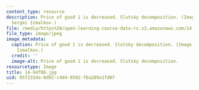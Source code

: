 ```yaml
---
content_type: resource
description: Price of good 1 is decreased. Slutsky decomposition. (Image by Prof.
  Sergei Izmalkov.)
file: /media/https%3A/open-learning-course-data-rc.s3.amazonaws.com/14-04-intermediate-microeconomic-theory-fall-2006/05f233da0d92c4d49592f8a289a1fd07_14-04f06.jpg
file_type: image/jpeg
image_metadata:
  caption: Price of good 1 is decreased. Slutsky decomposition. (Image by Prof. Sergei
    Izmalkov.)
  credit: ''
  image-alt: Price of good 1 is decreased. Slutsky decomposition.
resourcetype: Image
title: 14-04f06.jpg
uid: 05f233da-0d92-c4d4-9592-f8a289a1fd07
---
```

